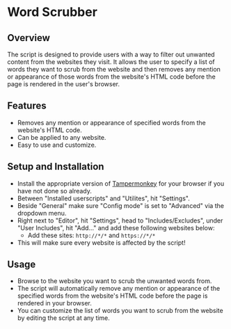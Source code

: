 # Word Scrubber

## Overview

The script is designed to provide users with a way to filter out unwanted content from the websites they visit. It allows the user to specify a list of words they want to scrub from the website and then removes any mention or appearance of those words from the website's HTML code before the page is rendered in the user's browser.

## Features

- Removes any mention or appearance of specified words from the website's HTML code.
- Can be applied to any website.
- Easy to use and customize.

## Setup and Installation 

- Install the appropriate version of [Tampermonkey](https://www.tampermonkey.net) for your browser if you have not done so already.
- Between "Installed userscripts" and "Utilites", hit "Settings". 
- Beside "General" make sure "Config mode" is set to "Advanced" via the dropdown menu.
- Right next to "Editor", hit "Settings", head to "Includes/Excludes", under "User Includes", hit "Add..." and add these following websites below:
  - Add these sites: `http://*/*` and `https://*/*`
- This will make sure every website is affected by the script!

## Usage

- Browse to the website you want to scrub the unwanted words from.
- The script will automatically remove any mention or appearance of the specified words from the website's HTML code before the page is rendered in your browser.
- You can customize the list of words you want to scrub from the website by editing the script at any time.
